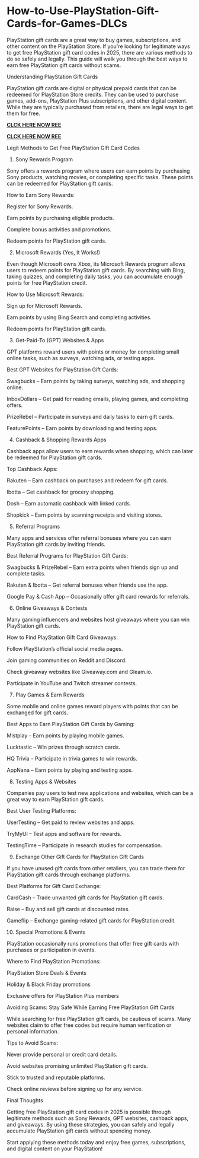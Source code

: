 # How-to-Use-PlayStation-Gift-Cards-for-Games-DLCs
PlayStation gift cards are a great way to buy games, subscriptions, and other content on the PlayStation Store. If you're looking for legitimate ways to get free PlayStation gift card codes in 2025, there are various methods to do so safely and legally. This guide will walk you through the best ways to earn free PlayStation gift cards without scams.

Understanding PlayStation Gift Cards

PlayStation gift cards are digital or physical prepaid cards that can be redeemed for PlayStation Store credits. They can be used to purchase games, add-ons, PlayStation Plus subscriptions, and other digital content. While they are typically purchased from retailers, there are legal ways to get them for free.

**[CLCK HERE NOW REE](https://tinyurl.com/pnsgiftcads)**

**[CLCK HERE NOW REE](https://tinyurl.com/pnsgiftcads)**

Legit Methods to Get Free PlayStation Gift Card Codes

1. Sony Rewards Program

Sony offers a rewards program where users can earn points by purchasing Sony products, watching movies, or completing specific tasks. These points can be redeemed for PlayStation gift cards.

How to Earn Sony Rewards:

Register for Sony Rewards.

Earn points by purchasing eligible products.

Complete bonus activities and promotions.

Redeem points for PlayStation gift cards.

2. Microsoft Rewards (Yes, It Works!)

Even though Microsoft owns Xbox, its Microsoft Rewards program allows users to redeem points for PlayStation gift cards. By searching with Bing, taking quizzes, and completing daily tasks, you can accumulate enough points for free PlayStation credit.

How to Use Microsoft Rewards:

Sign up for Microsoft Rewards.

Earn points by using Bing Search and completing activities.

Redeem points for PlayStation gift cards.

3. Get-Paid-To (GPT) Websites & Apps

GPT platforms reward users with points or money for completing small online tasks, such as surveys, watching ads, or testing apps.

Best GPT Websites for PlayStation Gift Cards:

Swagbucks – Earn points by taking surveys, watching ads, and shopping online.

InboxDollars – Get paid for reading emails, playing games, and completing offers.

PrizeRebel – Participate in surveys and daily tasks to earn gift cards.

FeaturePoints – Earn points by downloading and testing apps.

4. Cashback & Shopping Rewards Apps

Cashback apps allow users to earn rewards when shopping, which can later be redeemed for PlayStation gift cards.

Top Cashback Apps:

Rakuten – Earn cashback on purchases and redeem for gift cards.

Ibotta – Get cashback for grocery shopping.

Dosh – Earn automatic cashback with linked cards.

Shopkick – Earn points by scanning receipts and visiting stores.

5. Referral Programs

Many apps and services offer referral bonuses where you can earn PlayStation gift cards by inviting friends.

Best Referral Programs for PlayStation Gift Cards:

Swagbucks & PrizeRebel – Earn extra points when friends sign up and complete tasks.

Rakuten & Ibotta – Get referral bonuses when friends use the app.

Google Pay & Cash App – Occasionally offer gift card rewards for referrals.

6. Online Giveaways & Contests

Many gaming influencers and websites host giveaways where you can win PlayStation gift cards.

How to Find PlayStation Gift Card Giveaways:

Follow PlayStation’s official social media pages.

Join gaming communities on Reddit and Discord.

Check giveaway websites like Giveaway.com and Gleam.io.

Participate in YouTube and Twitch streamer contests.

7. Play Games & Earn Rewards

Some mobile and online games reward players with points that can be exchanged for gift cards.

Best Apps to Earn PlayStation Gift Cards by Gaming:

Mistplay – Earn points by playing mobile games.

Lucktastic – Win prizes through scratch cards.

HQ Trivia – Participate in trivia games to win rewards.

AppNana – Earn points by playing and testing apps.

8. Testing Apps & Websites

Companies pay users to test new applications and websites, which can be a great way to earn PlayStation gift cards.

Best User Testing Platforms:

UserTesting – Get paid to review websites and apps.

TryMyUI – Test apps and software for rewards.

TestingTime – Participate in research studies for compensation.

9. Exchange Other Gift Cards for PlayStation Gift Cards

If you have unused gift cards from other retailers, you can trade them for PlayStation gift cards through exchange platforms.

Best Platforms for Gift Card Exchange:

CardCash – Trade unwanted gift cards for PlayStation gift cards.

Raise – Buy and sell gift cards at discounted rates.

Gameflip – Exchange gaming-related gift cards for PlayStation credit.

10. Special Promotions & Events

PlayStation occasionally runs promotions that offer free gift cards with purchases or participation in events.

Where to Find PlayStation Promotions:

PlayStation Store Deals & Events

Holiday & Black Friday promotions

Exclusive offers for PlayStation Plus members

Avoiding Scams: Stay Safe While Earning Free PlayStation Gift Cards

While searching for free PlayStation gift cards, be cautious of scams. Many websites claim to offer free codes but require human verification or personal information.

Tips to Avoid Scams:

Never provide personal or credit card details.

Avoid websites promising unlimited PlayStation gift cards.

Stick to trusted and reputable platforms.

Check online reviews before signing up for any service.

Final Thoughts

Getting free PlayStation gift card codes in 2025 is possible through legitimate methods such as Sony Rewards, GPT websites, cashback apps, and giveaways. By using these strategies, you can safely and legally accumulate PlayStation gift cards without spending money.

Start applying these methods today and enjoy free games, subscriptions, and digital content on your PlayStation!
